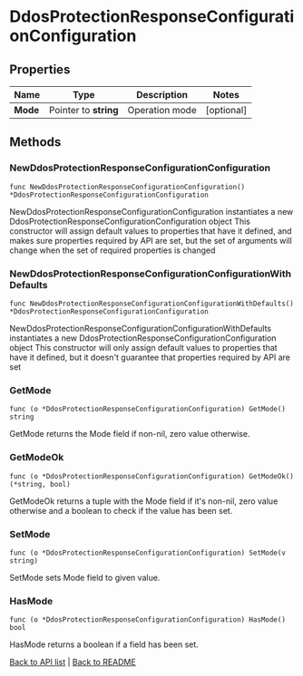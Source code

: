 # DdosProtectionResponseConfigurationConfiguration

## Properties

Name | Type | Description | Notes
------------ | ------------- | ------------- | -------------
**Mode** | Pointer to **string** | Operation mode | [optional] 

## Methods

### NewDdosProtectionResponseConfigurationConfiguration

`func NewDdosProtectionResponseConfigurationConfiguration() *DdosProtectionResponseConfigurationConfiguration`

NewDdosProtectionResponseConfigurationConfiguration instantiates a new DdosProtectionResponseConfigurationConfiguration object
This constructor will assign default values to properties that have it defined,
and makes sure properties required by API are set, but the set of arguments
will change when the set of required properties is changed

### NewDdosProtectionResponseConfigurationConfigurationWithDefaults

`func NewDdosProtectionResponseConfigurationConfigurationWithDefaults() *DdosProtectionResponseConfigurationConfiguration`

NewDdosProtectionResponseConfigurationConfigurationWithDefaults instantiates a new DdosProtectionResponseConfigurationConfiguration object
This constructor will only assign default values to properties that have it defined,
but it doesn't guarantee that properties required by API are set

### GetMode

`func (o *DdosProtectionResponseConfigurationConfiguration) GetMode() string`

GetMode returns the Mode field if non-nil, zero value otherwise.

### GetModeOk

`func (o *DdosProtectionResponseConfigurationConfiguration) GetModeOk() (*string, bool)`

GetModeOk returns a tuple with the Mode field if it's non-nil, zero value otherwise
and a boolean to check if the value has been set.

### SetMode

`func (o *DdosProtectionResponseConfigurationConfiguration) SetMode(v string)`

SetMode sets Mode field to given value.

### HasMode

`func (o *DdosProtectionResponseConfigurationConfiguration) HasMode() bool`

HasMode returns a boolean if a field has been set.


[Back to API list](../README.md#documentation-for-api-endpoints) | [Back to README](../README.md)
